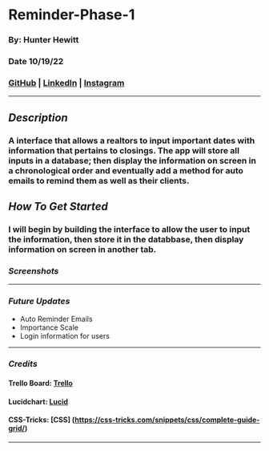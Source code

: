 # Reminder-Phase-1

### By: Hunter Hewitt

### Date 10/19/22

### [GitHub](https://github.com/HunterHewitt1) | [LinkedIn](https://www.linkedin.com/in/hunter-hewitt-03ba38223/) | [Instagram](https://www.instagram.com/thehunterhewitt/)

---

## **_Description_**

### A interface that allows a realtors to input important dates with information that pertains to closings. The app will store all inputs in a database; then display the information on screen in a chronological order and eventually add a method for auto emails to remind them as well as their clients.

## **_How To Get Started_**

### I will begin by building the interface to allow the user to input the information, then store it in the databbase, then display information on screen in another tab.

### **_Screenshots_**

---

### **_Future Updates_**

- Auto Reminder Emails
- Importance Scale
- Login information for users

---

### **_Credits_**

#### Trello Board: [Trello](https://trello.com/b/xcjPwOVw/reminder-database)

#### Lucidchart: [Lucid](https://lucid.app/lucidchart/d995a123-c2a6-4cbc-b634-34f381d9ef09/edit?beaconFlowId=D6636A5957384807&invitationId=inv_61ca9824-6950-4da4-a8a3-1aa02605e31f&page=0_0#)

#### CSS-Tricks: [CSS] (https://css-tricks.com/snippets/css/complete-guide-grid/)

---
